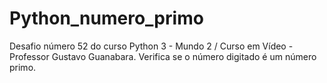 # Python_numero_primo
Desafio número 52 do curso Python 3 - Mundo 2 / Curso em Vídeo - Professor Gustavo Guanabara.
Verifica se o número digitado é um número primo.
